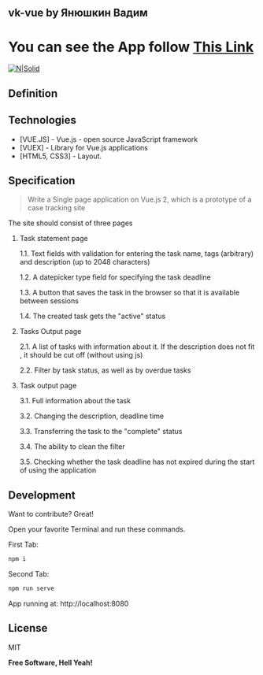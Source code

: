 ## vk-vue by Янюшкин Вадим
# You can see the App follow [This Link](https://vk-vue-app.vercel.app)
[![N|Solid](https://i.ibb.co/vHpsNKL/logo.png)](https://nodesource.com/products/nsolid)
## Definition



## Technologies
- [VUE.JS] - Vue.js - open source JavaScript framework
- [VUEX] - Library for Vue.js applications
- [HTML5, CSS3] - Layout.


## Specification

> Write a Single page application on Vue.js 2, which is a prototype of a case tracking site

The site should consist of three pages

1. Task statement page

    1.1. Text fields with validation for entering the task name, tags (arbitrary) and description (up to 2048 characters)

    1.2. A datepicker type field for specifying the task deadline

    1.3. A button that saves the task in the browser so that it is available between sessions

    1.4. The created task gets the "active" status


2. Tasks Output page

    2.1. A list of tasks with information about it. If the description does not fit , it should be cut off (without using js)
   
    2.2. Filter by task status, as well as by overdue tasks


3. Task output page

    3.1. Full information about the task

    3.2. Changing the description, deadline time

    3.3. Transferring the task to the "complete" status

    3.4. The ability to clean the filter

    3.5. Checking whether the task deadline has not expired during the start of using the application

## Development

Want to contribute? Great!


Open your favorite Terminal and run these commands.

First Tab:

```sh
npm i
```

Second Tab:

```sh
npm run serve
```

App running at:
http://localhost:8080


## License

MIT

**Free Software, Hell Yeah!**